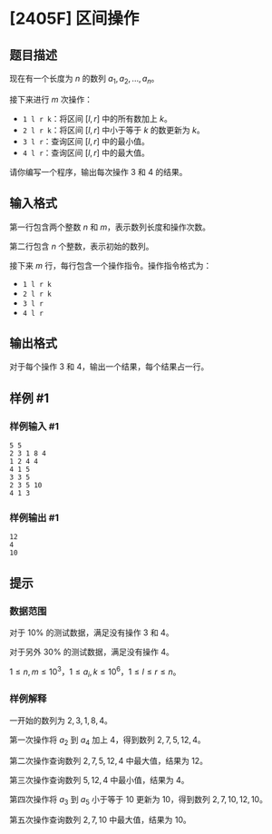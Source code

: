 # [2405F] 区间操作

## 题目描述

现在有一个长度为 $n$ 的数列 $a_1, a_2, ..., a_n$。

接下来进行 $m$ 次操作：

- `1 l r k`：将区间 $[l,r]$ 中的所有数加上 $k$。
- `2 l r k`：将区间 $[l,r]$ 中小于等于 $k$ 的数更新为 $k$。
- `3 l r`：查询区间 $[l,r]$ 中的最小值。
- `4 l r`：查询区间 $[l,r]$ 中的最大值。

请你编写一个程序，输出每次操作 3 和 4 的结果。

## 输入格式

第一行包含两个整数 $n$ 和 $m$，表示数列长度和操作次数。

第二行包含 $n$ 个整数，表示初始的数列。

接下来 $m$ 行，每行包含一个操作指令。操作指令格式为：

- `1 l r k`
- `2 l r k`
- `3 l r`
- `4 l r`

## 输出格式

对于每个操作 3 和 4，输出一个结果，每个结果占一行。

## 样例 #1

### 样例输入 #1

```
5 5
2 3 1 8 4
1 2 4 4
4 1 5
3 3 5
2 3 5 10
4 1 3
```

### 样例输出 #1

```
12
4
10
```

## 提示

### 数据范围

对于 $10\%$ 的测试数据，满足没有操作 3 和 4。

对于另外 $30\%$ 的测试数据，满足没有操作 4。

$1 \le n, m \le 10^3$，$1 \le a_i, k \le 10^6$，$1 \le l \le r \le n$。

### 样例解释

一开始的数列为 $2,3,1,8,4$。

第一次操作将 $a_2$ 到 $a_4$ 加上 $4$，得到数列 $2,7,5,12,4$。

第二次操作查询数列 $2,7,5,12,4$ 中最大值，结果为 $12$。

第三次操作查询数列 $5,12,4$ 中最小值，结果为 $4$。

第四次操作将 $a_3$ 到 $a_5$ 小于等于 $10$ 更新为 $10$，得到数列 $2,7,10,12,10$。

第五次操作查询数列 $2,7,10$ 中最大值，结果为 $10$。